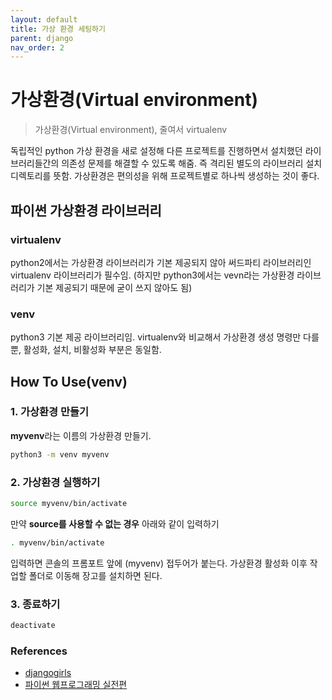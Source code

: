 ```yaml
---
layout: default
title: 가상 환경 세팅하기
parent: django
nav_order: 2
---
```


# 가상환경\(Virtual environment\)

> 가상환경\(Virtual environment\), 줄여서 virtualenv

독립적인 python 가상 환경을 새로 설정해 다른 프로젝트를 진행하면서 설치했던 라이브러리들간의 의존성 문제를 해결할 수 있도록 해줌. 즉 격리된 별도의 라이브러리 설치 디렉토리를 뜻함. 가상환경은 편의성을 위해 프로젝트별로 하나씩 생성하는 것이 좋다.

## 파이썬 가상환경 라이브러리

### virtualenv

python2에서는 가상환경 라이브러리가 기본 제공되지 않아 써드파티 라이브러리인 virtualenv 라이브러리가 필수임. \(하지만 python3에서는 vevn라는 가상환경 라이브러리가 기본 제공되기 때문에 굳이 쓰지 않아도 됨\)

### venv

python3 기본 제공 라이브러리임. virtualenv와 비교해서 가상환경 생성 명령만 다를 뿐, 활성화, 설치, 비활성화 부분은 동일함.

## How To Use\(venv\)

### 1. 가상환경 만들기

**myvenv**라는 이름의 가상환경 만들기.

```bash
python3 -m venv myvenv
```

### 2. 가상환경 실행하기

```bash
source myvenv/bin/activate
```

만약 **source를 사용할 수 없는 경우** 아래와 같이 입력하기

```bash
. myvenv/bin/activate
```

입력하면 콘솔의 프롬포트 앞에 \(myvenv\) 접두어가 붙는다. 가상환경 활성화 이후 작업할 폴더로 이동해 장고를 설치하면 된다.

### 3. 종료하기

```bash
deactivate
```

### References

* [djangogirls](https://tutorial.djangogirls.org/ko/installation/)
* [파이썬 웹프로그래밍 실전편](https://medium.com/%EB%8F%84%EC%84%9C-%ED%8C%8C%EC%9D%B4%EC%8D%AC-%EC%9B%B9%ED%94%84%EB%A1%9C%EA%B7%B8%EB%9E%98%EB%B0%8D-%EC%8B%A4%EC%A0%84%ED%8E%B8-%EC%9A%94%EC%95%BD/chapter-6-%EA%B0%80%EC%83%81-%ED%99%98%EA%B2%BD-%EC%82%AC%EC%9A%A9%ED%95%98%EA%B8%B0-%EC%83%88%EB%A1%AD%EA%B2%8C-%EC%A0%95%EB%A6%AC-30d5940de012)

